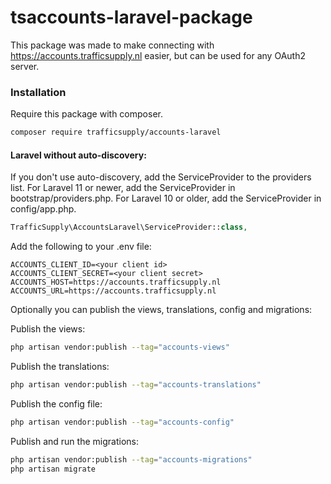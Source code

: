 # tsaccounts-laravel-package

This package was made to make connecting with https://accounts.trafficsupply.nl easier, but can be used for any OAuth2 server.

### Installation
Require this package with composer.
```bash
composer require trafficsupply/accounts-laravel
```

#### Laravel without auto-discovery:

If you don't use auto-discovery, add the ServiceProvider to the providers list. For Laravel 11 or newer, add the ServiceProvider in bootstrap/providers.php. For Laravel 10 or older, add the ServiceProvider in config/app.php.

```php
TrafficSupply\AccountsLaravel\ServiceProvider::class,
```

Add the following to your .env file:
```dotenv
ACCOUNTS_CLIENT_ID=<your client id>
ACCOUNTS_CLIENT_SECRET=<your client secret>
ACCOUNTS_HOST=https://accounts.trafficsupply.nl
ACCOUNTS_URL=https://accounts.trafficsupply.nl
```

Optionally you can publish the views, translations, config and migrations:

Publish the views:
```bash
php artisan vendor:publish --tag="accounts-views"
```

Publish the translations:
```bash
php artisan vendor:publish --tag="accounts-translations"
```

Publish the config file:
```bash
php artisan vendor:publish --tag="accounts-config"
```

Publish and run the migrations:
```bash
php artisan vendor:publish --tag="accounts-migrations"
php artisan migrate
```



